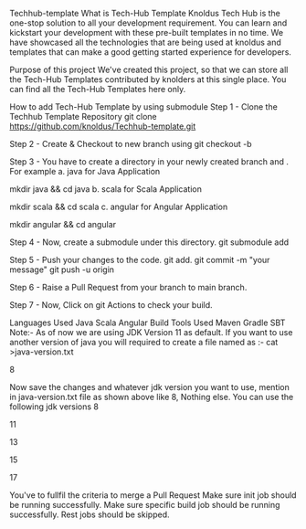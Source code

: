 Techhub-template
What is Tech-Hub Template
Knoldus Tech Hub is the one-stop solution to all your development requirement. You can learn and kickstart your development with these pre-built templates in no time. We have showcased all the technologies that are being used at knoldus and templates that can make a good getting started experience for developers.

Purpose of this project
We've created this project, so that we can store all the Tech-Hub Templates contributed by knolders at this single place. You can find all the Tech-Hub Templates here only.

How to add Tech-Hub Template by using submodule
Step 1 - Clone the Techhub Template Repository
git clone https://github.com/knoldus/Techhub-template.git

Step 2 - Create & Checkout to new branch using
git checkout -b <branchname>

Step 3 - You have to create a directory in your newly created branch and . For example
a. java for Java Application

mkdir java && cd java
b. scala for Scala Application

mkdir scala && cd scala
c. angular for Angular Application

mkdir angular && cd angular

Step 4 - Now, create a submodule under this directory.
git submodule add <Your template repository URL>

Step 5 - Push your changes to the code.
git add.
git commit -m "your message"
git push -u origin <branchname>

Step 6 - Raise a Pull Request from your branch to main branch.

Step 7 - Now, Click on git Actions to check your build.

Languages Used
Java
Scala
Angular
Build Tools Used
Maven
Gradle
SBT
Note:- As of now we are using JDK Version 11 as default. If you want to use another version of java you will required to create a file named as :-
cat >java-version.txt

8

Now save the changes and whatever jdk version you want to use, mention in java-version.txt file as shown above like 8, Nothing else.
You can use the following jdk versions
8

11

13

15

17

You've to fullfil the criteria to merge a Pull Request
Make sure init job should be running successfully.
Make sure specific build job should be running successfully.
Rest jobs should be skipped.